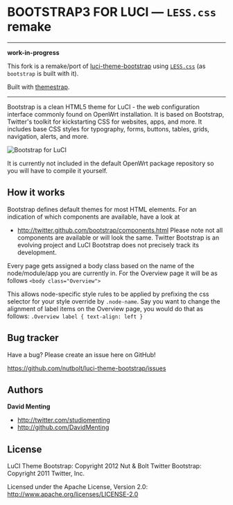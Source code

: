 BOOTSTRAP3 FOR LUCI — `LESS.css` remake
=================

---

**work-in-progress**

This fork is a remake/port of [luci-theme-bootstrap](https://github.com/nutbolt/luci-theme-bootstrap) 
using [`LESS.css`](http://lesscss.org) (as `bootstrap` is built with it). 

Built with [themestrap](https://github.com/divshot/themestrap).

---

Bootstrap is a clean HTML5 theme for LuCI - the web configuration interface commonly found on OpenWrt installation. It is based on Bootstrap, Twitter's toolkit for kickstarting CSS for websites, apps, and more. 
It includes base CSS styles for typography, forms, buttons, tables, grids, navigation, alerts, and more.

![Bootstrap for LuCI](http://nut-bolt.nl/assets/LuCI-bootstrap.png)

It is currently not included in the default OpenWrt package repository so you will have to compile it yourself.

How it works
------------

Bootstrap defines default themes for most HTML elements. For an indication of which components are available, have a look at
+ http://twitter.github.com/bootstrap/components.html
Please note not all components are available or will look the same. Twitter Bootstrap is an evolving project and LuCI Bootstrap does not precisely track its development.

Every page gets assigned a body class based on the name of the node/module/app you are currently in. For the Overview page it will be as follows
`<body class="Overview">`

This allows node-specific style rules to be applied by prefixing the css selector for your style override by `.node-name`. Say you want to change the alignment of label items on the Overview page, you would do that as follows:
`.Overview label {
    text-align: left
}`


Bug tracker
-----------

Have a bug? Please create an issue here on GitHub!

https://github.com/nutbolt/luci-theme-bootstrap/issues


Authors
-------

**David Menting**

+ http://twitter.com/studiomenting
+ http://github.com/DavidMenting

License
---------------------

LuCI Theme Bootstrap: Copyright 2012 Nut & Bolt
Twitter Bootstrap: Copyright 2011 Twitter, Inc.

Licensed under the Apache License, Version 2.0: http://www.apache.org/licenses/LICENSE-2.0
